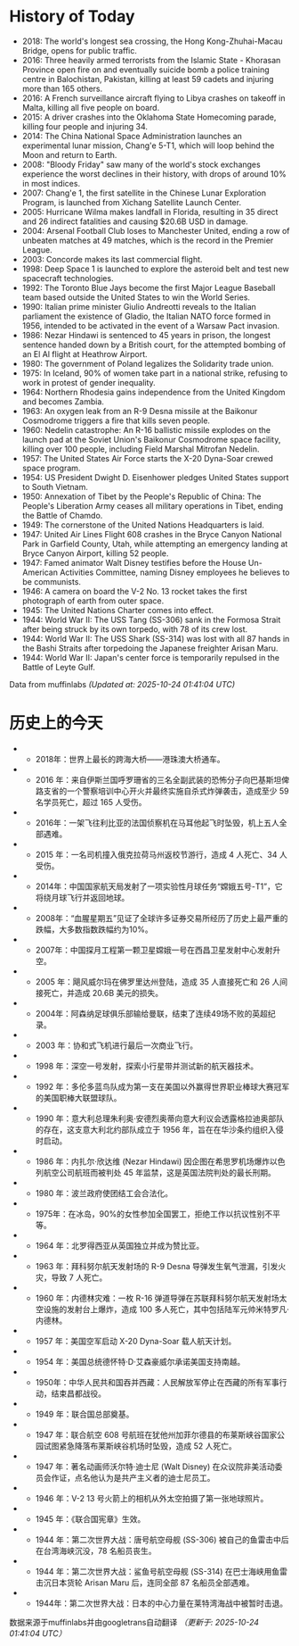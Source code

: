 # History of Today 

- 2018: The world's longest sea crossing, the Hong Kong-Zhuhai-Macau Bridge, opens for public traffic.
- 2016: Three heavily armed terrorists from the Islamic State - Khorasan Province open fire on and eventually suicide bomb a police training centre in Balochistan, Pakistan, killing at least 59 cadets and injuring more than 165 others.
- 2016: A French surveillance aircraft flying to Libya crashes on takeoff in Malta, killing all five people on board.
- 2015: A driver crashes into the Oklahoma State Homecoming parade, killing four people and injuring 34.
- 2014: The China National Space Administration launches an experimental lunar mission, Chang'e 5-T1, which will loop behind the Moon and return to Earth.
- 2008: "Bloody Friday" saw many of the world's stock exchanges experience the worst declines in their history, with drops of around 10% in most indices.
- 2007: Chang'e 1, the first satellite in the Chinese Lunar Exploration Program, is launched from Xichang Satellite Launch Center.
- 2005: Hurricane Wilma makes landfall in Florida, resulting in 35 direct and 26 indirect fatalities and causing $20.6B USD in damage.
- 2004: Arsenal Football Club loses to Manchester United, ending a row of unbeaten matches at 49 matches, which is the record in the Premier League.
- 2003: Concorde makes its last commercial flight.
- 1998: Deep Space 1 is launched to explore the asteroid belt and test new spacecraft technologies.
- 1992: The Toronto Blue Jays become the first Major League Baseball team based outside the United States to win the World Series.
- 1990: Italian prime minister Giulio Andreotti reveals to the Italian parliament the existence of Gladio, the Italian NATO force formed in 1956, intended to be activated in the event of a Warsaw Pact invasion.
- 1986: Nezar Hindawi is sentenced to 45 years in prison, the longest sentence handed down by a British court, for the attempted bombing of an El Al flight at Heathrow Airport.
- 1980: The government of Poland legalizes the Solidarity trade union.
- 1975: In Iceland, 90% of women take part in a national strike, refusing to work in protest of gender inequality.
- 1964: Northern Rhodesia gains independence from the United Kingdom and becomes Zambia.
- 1963: An oxygen leak from an R-9 Desna missile at the Baikonur Cosmodrome triggers a fire that kills seven people.
- 1960: Nedelin catastrophe: An R-16 ballistic missile explodes on the launch pad at the Soviet Union's Baikonur Cosmodrome space facility, killing over 100 people, including Field Marshal Mitrofan Nedelin.
- 1957: The United States Air Force starts the X-20 Dyna-Soar crewed space program.
- 1954: US President Dwight D. Eisenhower pledges United States support to South Vietnam.
- 1950: Annexation of Tibet by the People's Republic of China: The People's Liberation Army ceases all military operations in Tibet, ending the Battle of Chamdo.
- 1949: The cornerstone of the United Nations Headquarters is laid.
- 1947: United Air Lines Flight 608 crashes in the Bryce Canyon National Park in Garfield County, Utah, while attempting an emergency landing at Bryce Canyon Airport, killing 52 people.
- 1947: Famed animator Walt Disney testifies before the House Un-American Activities Committee, naming Disney employees he believes to be communists.
- 1946: A camera on board the V-2 No. 13 rocket takes the first photograph of earth from outer space.
- 1945: The United Nations Charter comes into effect.
- 1944: World War II: The USS Tang (SS-306) sank in the Formosa Strait after being struck by its own torpedo, with 78 of its crew lost.
- 1944: World War II: The USS Shark (SS-314) was lost with all 87 hands in the Bashi Straits after torpedoing the Japanese freighter Arisan Maru.
- 1944: World War II: Japan's center force is temporarily repulsed in the Battle of Leyte Gulf.

Data from muffinlabs
*(Updated at: 2025-10-24 01:41:04 UTC)*

# 历史上的今天 

- - 2018年：世界上最长的跨海大桥——港珠澳大桥通车。
- - 2016 年：来自伊斯兰国呼罗珊省的三名全副武装的恐怖分子向巴基斯坦俾路支省的一个警察培训中心开火并最终实施自杀式炸弹袭击，造成至少 59 名学员死亡，超过 165 人受伤。
- - 2016年：一架飞往利比亚的法国侦察机在马耳他起飞时坠毁，机上五人全部遇难。
- - 2015 年：一名司机撞入俄克拉荷马州返校节游行，造成 4 人死亡、34 人受伤。
- - 2014年：中国国家航天局发射了一项实验性月球任务“嫦娥五号-T1”，它将绕月球飞行并返回地球。
- - 2008年：“血腥星期五”见证了全球许多证券交易所经历了历史上最严重的跌幅，大多数指数跌幅约为10%。
- - 2007年：中国探月工程第一颗卫星嫦娥一号在西昌卫星发射中心发射升空。
- - 2005 年：飓风威尔玛在佛罗里达州登陆，造成 35 人直接死亡和 26 人间接死亡，并造成 20.6B 美元的损失。
- - 2004年：阿森纳足球俱乐部输给曼联，结束了连续49场不败的英超纪录。
- - 2003 年：协和式飞机进行最后一次商业飞行。
- - 1998 年：深空一号发射，探索小行星带并测试新的航天器技术。
- - 1992 年：多伦多蓝鸟队成为第一支在美国以外赢得世界职业棒球大赛冠军的美国职棒大联盟球队。
- - 1990 年：意大利总理朱利奥·安德烈奥蒂向意大利议会透露格拉迪奥部队的存在，这支意大利北约部队成立于 1956 年，旨在在华沙条约组织入侵时启动。
- - 1986 年：内扎尔·欣达维 (Nezar Hindawi) 因企图在希思罗机场爆炸以色列航空公司航班而被判处 45 年监禁，这是英国法院判处的最长刑期。
- - 1980 年：波兰政府使团结工会合法化。
- - 1975年：在冰岛，90%的女性参加全国罢工，拒绝工作以抗议性别不平等。
- - 1964 年：北罗得西亚从英国独立并成为赞比亚。
- - 1963 年：拜科努尔航天发射场的 R-9 Desna 导弹发生氧气泄漏，引发火灾，导致 7 人死亡。
- - 1960 年：内德林灾难：一枚 R-16 弹道导弹在苏联拜科努尔航天发射场太空设施的发射台上爆炸，造成 100 多人死亡，其中包括陆军元帅米特罗凡·内德林。
- - 1957 年：美国空军启动 X-20 Dyna-Soar 载人航天计划。
- - 1954 年：美国总统德怀特·D·艾森豪威尔承诺美国支持南越。
- - 1950年：中华人民共和国吞并西藏：人民解放军停止在西藏的所有军事行动，结束昌都战役。
- - 1949 年：联合国总部奠基。
- - 1947 年：联合航空 608 号航班在犹他州加菲尔德县的布莱斯峡谷国家公园试图紧急降落布莱斯峡谷机场时坠毁，造成 52 人死亡。
- - 1947 年：著名动画师沃尔特·迪士尼 (Walt Disney) 在众议院非美活动委员会作证，点名他认为是共产主义者的迪士尼员工。
- - 1946 年：V-2 13 号火箭上的相机从外太空拍摄了第一张地球照片。
- - 1945 年：《联合国宪章》生效。
- - 1944 年：第二次世界大战：唐号航空母舰 (SS-306) 被自己的鱼雷击中后在台湾海峡沉没，78 名船员丧生。
- - 1944 年：第二次世界大战：鲨鱼号航空母舰 (SS-314) 在巴士海峡用鱼雷击沉日本货轮 Arisan Maru 后，连同全部 87 名船员全部遇难。
- - 1944年：第二次世界大战：日本的中心力量在莱特湾海战中被暂时击退。

数据来源于muffinlabs并由googletrans自动翻译
*（更新于: 2025-10-24 01:41:04 UTC）*